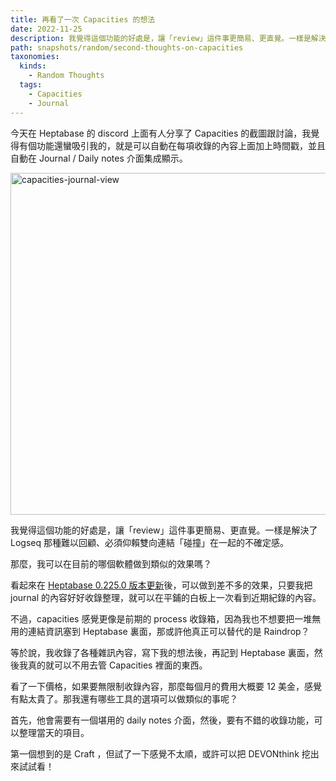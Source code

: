 ```yaml
---
title: 再看了一次 Capacities 的想法
date: 2022-11-25
description: 我覺得這個功能的好處是，讓「review」這件事更簡易、更直覺。一樣是解決了 Logseq 那種難以回顧、必須仰賴雙向連結「碰撞」在一起的不確定感。
path: snapshots/random/second-thoughts-on-capacities
taxonomies:
  kinds: 
    - Random Thoughts
  tags: 
    - Capacities
    - Journal
---
```


今天在 Heptabase 的 discord 上面有人分享了 Capacities 的截圖跟討論，我覺得有個功能還蠻吸引我的，就是可以自動在每項收錄的內容上面加上時間戳，並且自動在 Journal / Daily notes 介面集成顯示。

<a href="https://pinchlime-screenshots.s3.ap-northeast-1.amazonaws.com/capacities-journal-view_58TFLY.webp" data-fancybox data-caption="capacities-journal-view">
  <img src="https://pinchlime-screenshots.s3.ap-northeast-1.amazonaws.com/capacities-journal-view_58TFLY.webp" loading="lazy" width="1024" height="547" alt="capacities-journal-view" align="center" />
</a>

我覺得這個功能的好處是，讓「review」這件事更簡易、更直覺。一樣是解決了 Logseq 那種難以回顧、必須仰賴雙向連結「碰撞」在一起的不確定感。

那麼，我可以在目前的哪個軟體做到類似的效果嗎？

看起來在 [Heptabase 0.225.0 版本更新](@/blog/the-benefits-of-putting-journals-on-whiteboards-in-heptabase.md)後，可以做到差不多的效果，只要我把 journal 的內容好好收錄整理，就可以在平鋪的白板上一次看到近期紀錄的內容。

不過，capacities 感覺更像是前期的 process 收錄箱，因為我也不想要把一堆無用的連結資訊塞到 Heptabase 裏面，那或許他真正可以替代的是 Raindrop？

等於說，我收錄了各種雜訊內容，寫下我的想法後，再記到 Heptabase 裏面，然後我真的就可以不用去管 Capacities 裡面的東西。

看了一下價格，如果要無限制收錄內容，那麼每個月的費用大概要 12 美金，感覺有點太貴了。那我還有哪些工具的選項可以做類似的事呢？

首先，他會需要有一個堪用的 daily notes 介面，然後，要有不錯的收錄功能，可以整理當天的項目。

第一個想到的是 Craft ，但試了一下感覺不太順，或許可以把 DEVONthink 挖出來試試看！